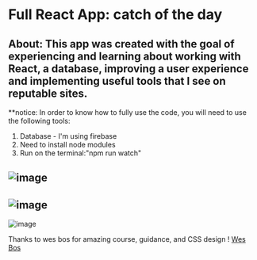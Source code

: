 # Full React App: catch of the day
About: This app was created with the goal of experiencing and learning about working with React, a database, 
improving a user experience and implementing useful tools that I see on reputable sites.
--------------------------------------------
**notice: In order to know how to fully use the code, you will need to use the following tools:
1. Database - I'm using firebase
2. Need to install node modules
3. Run on the terminal:"npm run watch"
 
![image](https://user-images.githubusercontent.com/91223078/135921502-5b47a1d2-f4df-4641-b79f-7daa54df4b5f.png)
--------------------------------------------
![image](https://user-images.githubusercontent.com/91223078/135921568-870dc808-5807-4dea-b61a-537d83ec0af2.png)
--------------------------------------------
![image](https://user-images.githubusercontent.com/91223078/135921661-2c78779d-013a-40f5-a19d-4c6a578aa2e6.png)

Thanks to wes bos for amazing course, guidance, and CSS design ! 
<a href="https://github.com/wesbos?after=Y3Vyc29yOnYyOpK5MjAyMS0wNi0wOFQwMzozNTo0MyswMzowMM4Gv97D&tab=repositories">Wes Bos</a>
